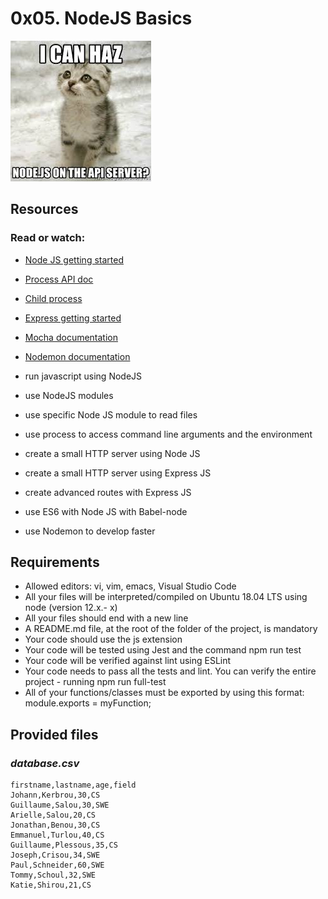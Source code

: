 # 0x05. NodeJS Basics
![alt text](image.png)
## Resources
### Read or watch:

- [Node JS getting started]()
- [Process API doc]()
- [Child process]()
- [Express getting started]()
- [Mocha documentation]()
- [Nodemon documentation]()


- run javascript using NodeJS
- use NodeJS modules
- use specific Node JS module to read files
- use process to access command line arguments and the environment
- create a small HTTP server using Node JS
- create a small HTTP server using Express JS
- create advanced routes with Express JS
- use ES6 with Node JS with Babel-node
- use Nodemon to develop faster

## Requirements
- Allowed editors: vi, vim, emacs, Visual Studio Code
- All your files will be interpreted/compiled on Ubuntu 18.04 LTS using node (version 12.x.- x)
- All your files should end with a new line
- A README.md file, at the root of the folder of the project, is mandatory
- Your code should use the js extension
- Your code will be tested using Jest and the command npm run test
- Your code will be verified against lint using ESLint
- Your code needs to pass all the tests and lint. You can verify the entire project - running npm run full-test
- All of your functions/classes must be exported by using this format: module.exports = myFunction;

## Provided files
### ***database.csv***
```
firstname,lastname,age,field
Johann,Kerbrou,30,CS
Guillaume,Salou,30,SWE
Arielle,Salou,20,CS
Jonathan,Benou,30,CS
Emmanuel,Turlou,40,CS
Guillaume,Plessous,35,CS
Joseph,Crisou,34,SWE
Paul,Schneider,60,SWE
Tommy,Schoul,32,SWE
Katie,Shirou,21,CS
```
